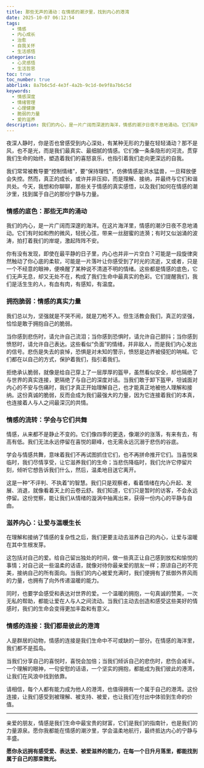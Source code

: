 ```yaml
---
title: 那些无声的涌动：在情感的潮汐里，找到内心的港湾
date: 2025-10-07 06:12:54
tags:
  - 情感
  - 内心成长
  - 治愈
  - 自我关怀
  - 生活感悟
categories:
  - 心灵感悟
  - 生活哲思
toc: true
toc_number: true
abbrlink: 8a7b6c5d-4e3f-4a2b-9c1d-0e9f8a7b6c5d
keywords:
  - 情感深度
  - 情绪管理
  - 心理健康
  - 脆弱的力量
  - 爱的滋养
description: 我们的内心，是一片广阔而深邃的海洋，情感的潮汐日夜不息地涌动。它们有时如和煦的微风，轻抚心弦；有时又似汹涌的波涛，拍打着我们的岸堤。这篇文章，想与你一同潜入这片情感的海洋，去感受那些无声的涌动，去理解每一次心跳的意义，最终，在接纳与拥抱中，为自己寻得一处安宁的港湾。
---
```


夜深人静时，你是否也曾感受到内心深处，有某种无形的力量在轻轻涌动？那不是风，也不是光，而是我们最真实、最细腻的情感。它们像一条条隐形的河流，贯穿我们生命的始终，塑造着我们的喜怒哀乐，也指引着我们走向更深远的自我。

我们常常被教导要“控制情绪”，要“保持理性”，仿佛情感是洪水猛兽，一旦释放便会失控。然而，真正的成长，或许并非压抑，而是理解、接纳，并最终与它们和谐共处。今天，我想和你聊聊，那些关于情感的真实感悟，以及我们如何在情感的潮汐里，找到属于自己的那份宁静与力量。

### 情感的底色：那些无声的涌动

我们的内心，是一片广阔而深邃的海洋。在这片海洋里，情感的潮汐日夜不息地涌动。它们有时如和煦的微风，轻抚心弦，带来一丝甜蜜的涟漪；有时又似汹涌的波涛，拍打着我们的岸堤，激起阵阵不安。

你有没有发现，即使在最平静的日子里，内心也并非一片空白？可能是一段旋律突然触动了你心底的柔软，可能是一片落叶让你感受到了时光的流逝，又或者，只是一个不经意的眼神，便唤醒了某种说不清道不明的情绪。这些都是情感的底色，它们无声无息，却又无处不在，构成了我们生命中最真实的色彩。它们提醒我们，我们是活生生的人，有血有肉，有感知，有温度。

### 拥抱脆弱：情感的真实力量

我们总以为，坚强就是不哭不闹，就是刀枪不入。但生活教会我们，真正的坚强，恰恰是敢于拥抱自己的脆弱。

当你感到悲伤时，请允许自己流泪；当你感到恐惧时，请允许自己颤抖；当你感到愤怒时，请允许自己表达。这些看似“负面”的情绪，并非敌人，而是我们内心发出的信号。悲伤是失去的哀悼，恐惧是对未知的警示，愤怒是边界被侵犯的呐喊。它们都在以自己的方式，保护着我们，指引着我们。

拒绝承认脆弱，就像是给自己穿上了一层厚厚的盔甲，虽然看似安全，却也隔绝了与世界的真实连接，更隔绝了与自己的深度对话。当我们敢于卸下盔甲，坦诚面对内心的不安与伤痛时，我们才真正开始理解自己，也才能真正地被他人理解和接纳。这份真诚的脆弱，反而会成为我们最强大的力量，因为它连接着我们的本真，也连接着人与人之间最深沉的共情。

### 情感的流转：学会与它们共舞

情感，从来都不是静止不变的。它们像四季的更迭，像潮汐的涨落，有来有去，有高有低。我们无法永远停留在喜悦的巅峰，也无需永远沉溺于悲伤的谷底。

学会与情感共舞，意味着我们不再试图抓住它们，也不再拼命推开它们。当喜悦来临时，我们尽情享受，让它滋养我们的生命；当悲伤降临时，我们允许它停留片刻，倾听它想告诉我们什么，然后，温柔地目送它离开。

这是一种“不评判、不执着”的智慧。我们只是观察者，看着情绪在内心升起、发展、消退，就像看着天上的云卷云舒。我们知道，它们只是暂时的访客，不会永远停留。这份觉察，能让我们从情绪的漩涡中抽离出来，获得一份内心的平静与自由。

### 滋养内心：让爱与温暖生长

在理解和接纳了情感的复杂性之后，我们更要主动去滋养自己的内心，让爱与温暖在其中生根发芽。

这包括对自己的爱。给自己留出独处的时间，做一些真正让自己感到放松和愉悦的事情；对自己说一些温柔的话语，就像对待你最亲爱的朋友一样；原谅自己的不完美，接纳自己的所有面向。当我们的内心被爱充满时，我们便拥有了抵御外界风雨的力量，也拥有了向外传递温暖的能力。

同时，也要学会感受和表达对世界的爱。一个温暖的拥抱，一句真诚的赞美，一次无私的帮助，都能让爱在人与人之间流动。当我们主动去创造和感受这些美好的情感时，我们的生命会变得更加丰盈和有意义。

### 情感的连接：我们都是彼此的港湾

人是群居的动物，情感的连接是我们生命中不可或缺的一部分。在情感的海洋里，我们都不是孤岛。

当我们分享自己的喜悦时，喜悦会加倍；当我们倾诉自己的悲伤时，悲伤会减半。一个理解的眼神，一句安慰的话语，一个坚实的拥抱，都能成为我们彼此的港湾，让我们在风浪中找到依靠。

请相信，每个人都有能力成为他人的港湾，也值得拥有一个属于自己的港湾。这份连接，让我们感受到被理解、被支持、被爱，也让我们在付出中体验到生命的价值。

---

亲爱的朋友，情感是我们生命中最宝贵的财富，它们是我们的指南针，也是我们的力量源泉。愿你我都能在情感的潮汐里，学会温柔地航行，最终抵达内心的宁静与丰盛。

**愿你永远拥有感受爱、表达爱、被爱滋养的能力，在每一个日升月落里，都能找到属于自己的那束微光。**